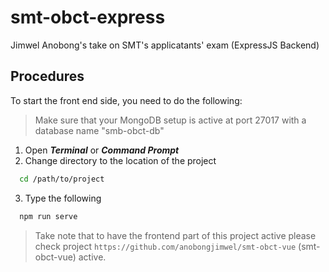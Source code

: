 # smt-obct-express
Jimwel Anobong's take on SMT's applicatants' exam (ExpressJS Backend)

## Procedures
To start the front end side, you need to do the following:
> Make sure that your MongoDB setup is active at port 27017 with a database name "smb-obct-db"
  1. Open ***Terminal*** or ***Command Prompt***
  2. Change directory to the location of the project
```bash
  cd /path/to/project
```
  3. Type the following
```bash
  npm run serve
```
  
> Take note that to have the frontend part of this project active please check project `https://github.com/anobongjimwel/smt-obct-vue` (smt-obct-vue) active.
